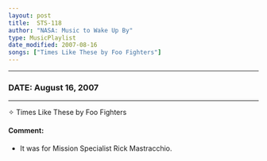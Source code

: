 ```yaml
---
layout: post
title:  STS-118
author: "NASA: Music to Wake Up By"
type: MusicPlaylist
date_modified: 2007-08-16
songs: ["Times Like These by Foo Fighters"]
---
```


----
### DATE: August 16, 2007
----
✧ Times Like These by Foo Fighters

#### Comment:
* It was for Mission Specialist Rick Mastracchio.



<br/>
<center>
	<a target="_blank"
	   href="https://twitter.com/intent/tweet?hashtags=Space,NASA,Playlist,NASAWakeupCalls,SpaceProgram&text={{ page.author}}, '{{ page.songs.first }}' {{ page.title }}, {{ page.date | date: '%B %d, %Y' }}. {{ site.url }}{{ page.url }} @nasawakeupcalls">
	   <i class="fab fa-twitter" alt="Tweet this page" style="font-size: 1.3em;"></i>
	</a>
	&nbsp; 	<i class="fas fa-user-astronaut" style="font-size: 1.5em;"></i> &nbsp;
    <a type="amzn" search="'Times Like These by Foo Fighters'" category="popular music">
        <i class="fab fa-amazon" style="font-size: 1.3em;"></i>
    </a>
</center>
